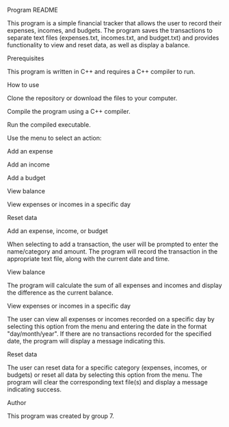 Program README 

This program is a simple financial tracker that allows the user to record their expenses, incomes, and budgets. The program saves the transactions to separate text files (expenses.txt, incomes.txt, and budget.txt) and provides functionality to view and reset data, as well as display a balance. 

Prerequisites 

This program is written in C++ and requires a C++ compiler to run. 

How to use 

Clone the repository or download the files to your computer. 

Compile the program using a C++ compiler. 

Run the compiled executable. 

Use the menu to select an action: 

Add an expense 

Add an income 

Add a budget 

View balance 

View expenses or incomes in a specific day 

Reset data 

Add an expense, income, or budget 

When selecting to add a transaction, the user will be prompted to enter the name/category and amount. The program will record the transaction in the appropriate text file, along with the current date and time. 

View balance 

The program will calculate the sum of all expenses and incomes and display the difference as the current balance. 

View expenses or incomes in a specific day 

The user can view all expenses or incomes recorded on a specific day by selecting this option from the menu and entering the date in the format "day/month/year". If there are no transactions recorded for the specified date, the program will display a message indicating this. 

Reset data 

The user can reset data for a specific category (expenses, incomes, or budgets) or reset all data by selecting this option from the menu. The program will clear the corresponding text file(s) and display a message indicating success. 

Author 

This program was created by group 7. 

 

